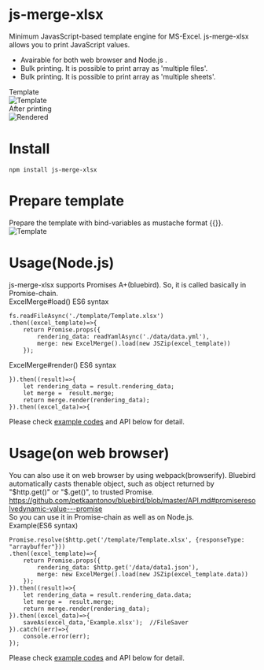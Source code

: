 # js-merge-xlsx  
Minimum JavasScript-based template engine for MS-Excel. js-merge-xlsx allows you to print JavaScript values.  

- Avairable for both web browser and Node.js .
- Bulk printing. It is possible to print array as 'multiple files'. 
- Bulk printing. It is possible to print array as 'multiple sheets'. 

Template  
![Template](https://raw.githubusercontent.com/hagasatoshi/js-merge-xlsx/master/image/before2.png)  
After printing  
![Rendered](https://raw.githubusercontent.com/hagasatoshi/js-merge-xlsx/master/image/after.png)  

# Install
```
npm install js-merge-xlsx
```

# Prepare template  
Prepare the template with bind-variables as mustache format {{}}.
![Template](https://raw.githubusercontent.com/hagasatoshi/js-merge-xlsx/master/image/before2.png)  

# Usage(Node.js)  
js-merge-xlsx supports Promises A+(bluebird). So, it is called basically in Promise-chain.  
ExcelMerge#load() ES6 syntax  
```
fs.readFileAsync('./template/Template.xlsx')
.then((excel_template)=>{
    return Promise.props({
        rendering_data: readYamlAsync('./data/data.yml'),
        merge: new ExcelMerge().load(new JSZip(excel_template))
    });
```

ExcelMerge#render() ES6 syntax  
```
}).then((result)=>{
    let rendering_data = result.rendering_data;
    let merge =  result.merge;
    return merge.render(rendering_data);
}).then((excel_data)=>{
```

Please check [example codes](https://github.com/hagasatoshi/js-merge-xlsx/tree/master/example/1_node) and API below for detail.

# Usage(on web browser)
You can also use it on web browser by using webpack(browserify). 
Bluebird automatically casts thenable object, such as object returned by "$http.get()" or "$.get()", to trusted Promise. https://github.com/petkaantonov/bluebird/blob/master/API.md#promiseresolvedynamic-value---promise  
So you can use it in Promise-chain as well as on Node.js.  
Example(ES6 syntax)  
```
Promise.resolve($http.get('/template/Template.xlsx', {responseType: "arraybuffer"}))
.then((excel_template)=>{
    return Promise.props({
        rendering_data: $http.get('/data/data1.json'),
        merge: new ExcelMerge().load(new JSZip(excel_template.data))
    });
}).then((result)=>{
    let rendering_data = result.rendering_data.data;
    let merge =  result.merge;
    return merge.render(rendering_data);
}).then((excel_data)=>{
    saveAs(excel_data,'Example.xlsx');  //FileSaver
}).catch((err)=>{
    console.error(err);
});
```

Please check [example codes](https://github.com/hagasatoshi/js-merge-xlsx/tree/master/example/2_express) and API below for detail.
